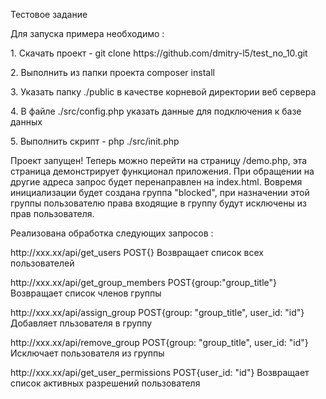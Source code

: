 <p>Тестовое задание</p>
<p>
<p>Для запуска примера необходимо :</p>
<p>1. Скачать проект - git clone https://github.com/dmitry-l5/test_no_10.git</p>
<p>2. Выполнить из папки проекта composer install</p>
<p>3. Указать папку ./public в качестве корневой директории веб сервера</p>
<p>4. В файле ./src/config.php указать данные для подключения к базе данных </p>
<p>5. Выполнить скрипт - php ./src/init.php</p>
<p>Проект запущен! Теперь можно перейти на страницу /demo.php, эта страница демонстрирует функционал приложения. При обращении на другие адреса запрос будет перенаправлен на index.html. Вовремя инициализации будет создана группа "blocked", при назначении этой группы пользователю права входящие в группу будут исключены из прав пользователя.</p>
<p>
Реализована обработка следующих запросов :
</p>
<p>http://xxx.xx/api/get_users   POST{}  Возвращает список всех пользователей</p>
<p>http://xxx.xx/api/get_group_members   POST{group:"group_title"}  Возвращает список членов группы </p>
<p>http://xxx.xx/api/assign_group   POST{group: "group_title", user_id: "id"}  Добавляет пльзователя в группу </p>
<p>http://xxx.xx/api/remove_group   POST{group: "group_title", user_id: "id"}  Исключает пользователя из группы </p>
<p>http://xxx.xx/api/get_user_permissions   POST{user_id: "id"}  Возвращает список активных разрешений пользователя </p>
</p>
